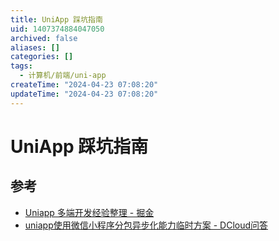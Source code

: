 ```yaml
---
title: UniApp 踩坑指南
uid: 1407374884047050
archived: false
aliases: []
categories: []
tags:
  - 计算机/前端/uni-app
createTime: "2024-04-23 07:08:20"
updateTime: "2024-04-23 07:08:20"
---
```


# UniApp 踩坑指南

## 参考

- [Uniapp 多端开发经验整理 - 掘金](https://juejin.cn/post/7138221718518595621)
- [uniapp使用微信小程序分包异步化能力临时方案 - DCloud问答](https://ask.dcloud.net.cn/article/39622)
